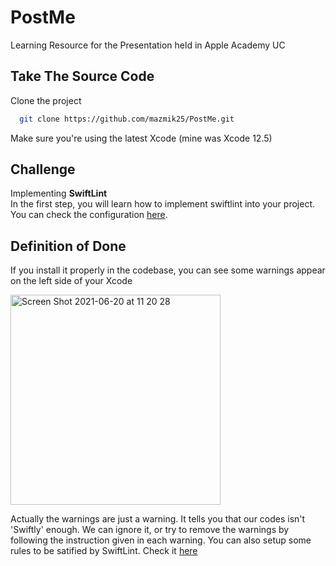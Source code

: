 
# PostMe

Learning Resource for the Presentation held in Apple Academy UC


## Take The Source Code

Clone the project

```bash
  git clone https://github.com/mazmik25/PostMe.git
```

Make sure you're using the latest Xcode (mine was Xcode 12.5)

## Challenge
Implementing **SwiftLint** \
In the first step, you will learn how to implement swiftlint into your project. You can check the configuration [here](https://github.com/realm/SwiftLint).

## Definition of Done
If you install it properly in the codebase, you can see some warnings appear on the left side of your Xcode

<img width="336" alt="Screen Shot 2021-06-20 at 11 20 28" src="https://user-images.githubusercontent.com/25825451/122662470-6d6fce00-d1bd-11eb-94d4-9e1f976e9e57.png">

Actually the warnings are just a warning. It tells you that our codes isn't 'Swiftly' enough. We can ignore it, or try to remove the warnings by following the instruction given in each warning. You can also setup some rules to be satified by SwiftLint. Check it [here](https://www.donnywals.com/enforcing-code-consistency-with-swiftlint/)
